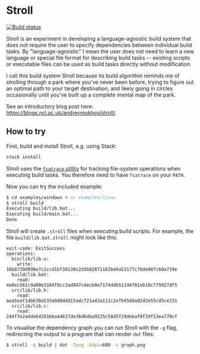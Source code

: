 # Stroll

[![Build status](https://img.shields.io/github/workflow/status/snowleopard/stroll/ci.svg)](https://github.com/snowleopard/stroll/actions)

Stroll is an experiment in developing a language-agnostic build system that does
not require the user to specify dependencies between individual build tasks. By "language-agnostic" I mean the user does not need to learn a new language or
special file format for describing build tasks -- existing scripts or
executable files can be used as build tasks directly without modification.

I call this build system Stroll because its build algorithm reminds me of
strolling through a park where you've never been before, trying to figure out an
optimal path to your target destination, and likely going in circles
occasionally until you've built up a complete mental map of the park.

See an introductory blog post here: https://blogs.ncl.ac.uk/andreymokhov/stroll/.

## How to try

First, build and install Stroll, e.g. using Stack:

```bash
stack install
```

Stroll uses the [`fsatrace` utility](https://github.com/jacereda/fsatrace) for
tracking file-system operations when executing build tasks. You therefore need
to have `fsatrace` on your `PATH`.

Now you can try the included example:

```bash
$ cd examples/windows # or examples/linux
$ stroll build
Executing build/lib.bat...
Executing build/main.bat...
Done
```

Stroll will create `.stroll` files when executing build scripts. For example,
the file `build/lib.bat.stroll` might look like this:

```
exit-code: ExitSuccess
operations:
  bin/lib/lib.o:
    write: 16b8739d090e7c2ccd1bf38130c2d3b82071182bd4a53177c7bde08fcb0a719e
  build/lib.bat:
    read: 4e0ec561c9a00e3184f8cc3ad847cdecb0e7174ddb51144f81eb18c779927df5
  src/lib/lib.h:
    read: aea5eaf14b630a535e0d6ddd15adc721a43a112c2ef645d8a02d2e55cd5ce231
  src/lib/lib.c:
    read: 244f7e2a4de64201b6a44637de36d6dba9225c58d5f29debaf0f39f53ea770cf
```

To visualise the dependency graph you can run Stroll with the `-g` flag,
redirecting the output to a program that can render `dot` files:

```bash
$ stroll -g build | dot -Tpng -Gdpi=600 -o graph.png
```

